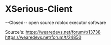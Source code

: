 # XSerious-Client
--Closed-- open source roblox executor software

Source's:
https://wearedevs.net/forum/t/13738
https://wearedevs.net/forum/t/24850
